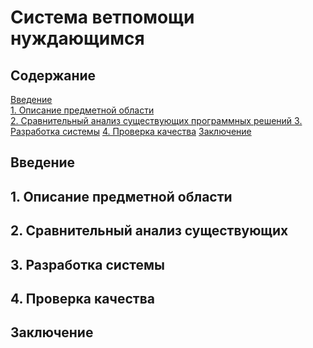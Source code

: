 # Система ветпомощи нуждающимся
## Содержание
[Введение](#intro)  
[1. Описание предметной области](#description)  
[2. Сравнительный анализ существующих программных решений ](#analysis)
[3. Разработка системы](#design)
[4. Проверка качества](#check)
[Заключение](#conclusion)

<a name="intro"/>

## Введение

<a name="description"/>

## 1. Описание предметной области

<a name="analysis"/>

## 2. Сравнительный анализ существующих

<a name="design"/>

## 3. Разработка системы

<a name="check"/>

## 4. Проверка качества

<a name="conclusion"/>

## Заключение
